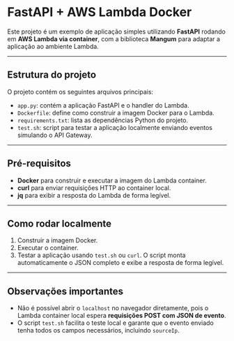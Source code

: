 # FastAPI + AWS Lambda Docker

Este projeto é um exemplo de aplicação simples utilizando **FastAPI** rodando em **AWS Lambda via container**, com a biblioteca **Mangum** para adaptar a aplicação ao ambiente Lambda.

---

## Estrutura do projeto

O projeto contém os seguintes arquivos principais:

- `app.py`: contém a aplicação FastAPI e o handler do Lambda.
- `Dockerfile`: define como construir a imagem Docker para o Lambda.
- `requirements.txt`: lista as dependências Python do projeto.
- `test.sh`: script para testar a aplicação localmente enviando eventos simulando o API Gateway.

---

## Pré-requisitos

- **Docker** para construir e executar a imagem do Lambda container.
- **curl** para enviar requisições HTTP ao container local.
- **jq** para exibir a resposta do Lambda de forma legível.

---

## Como rodar localmente

1. Construir a imagem Docker.
2. Executar o container.
3. Testar a aplicação usando `test.sh` ou `curl`. O script monta automaticamente o JSON completo e exibe a resposta de forma legível.

---

## Observações importantes

- Não é possível abrir o `localhost` no navegador diretamente, pois o Lambda container local espera **requisições POST com JSON de evento**.
- O script `test.sh` facilita o teste local e garante que o evento enviado tenha todos os campos necessários, incluindo `sourceIp`.
